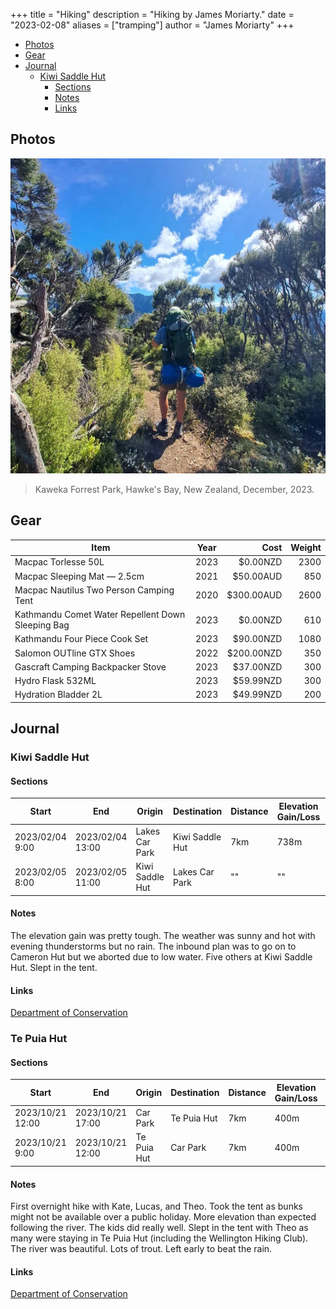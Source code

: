 +++
title = "Hiking"
description = "Hiking by James Moriarty."
date = "2023-02-08"
aliases = ["tramping"]
author = "James Moriarty"
+++

- [Photos](#photos)
- [Gear](#gear)
- [Journal](#journal)
  - [Kiwi Saddle Hut](#kiwi-saddle-hut)
    - [Sections](#sections)
    - [Notes](#notes)
    - [Links](#links)

## Photos

[![Kaweka Forrest Park, Hawke's Bay, New Zealand, December, 2023](/images/hiking/hiking-kiwi-saddle-1.webp)](/images/hiking/hiking-kiwi-saddle-1.webp)
> Kaweka Forrest Park, Hawke's Bay, New Zealand, December, 2023.

## Gear

| Item                                              | Year | Cost       | Weight |
| ------------------------------------------------- |:----:| ----------:| ------:|
| Macpac Torlesse 50L                               | 2023 |   $0.00NZD | 2300   |
| Macpac Sleeping Mat — 2.5cm                       | 2021 |  $50.00AUD | 850    |
| Macpac Nautilus Two Person Camping Tent           | 2020 | $300.00AUD | 2600   |
| Kathmandu Comet Water Repellent Down Sleeping Bag | 2023 |   $0.00NZD | 610    |
| Kathmandu Four Piece Cook Set                     | 2023 |  $90.00NZD | 1080   |
| Salomon OUTline GTX Shoes                         | 2022 | $200.00NZD | 350    |
| Gascraft Camping Backpacker Stove                 | 2023 |  $37.00NZD | 300    |
| Hydro Flask 532ML                                 | 2023 |  $59.99NZD | 300    |
| Hydration Bladder 2L                              | 2023 |  $49.99NZD | 200    |

## Journal

### Kiwi Saddle Hut

#### Sections

| Start | End | Origin | Destination | Distance | Elevation Gain/Loss | Temp |
| ----- | --- | ------ | ----------- | -------- | -------------- | ------- |
| 2023/02/04 9:00 | 2023/02/04 13:00 | Lakes Car Park | Kiwi Saddle Hut | 7km | 738m | 18-25'C | 
| 2023/02/05 8:00 | 2023/02/05 11:00 | Kiwi Saddle Hut | Lakes Car Park | "" | "" | "" |

#### Notes

The elevation gain was pretty tough. The weather was sunny and hot with evening thunderstorms but no rain. The inbound plan was to go on to Cameron Hut but we aborted due to low water. Five others at Kiwi Saddle Hut. Slept in the tent.

#### Links

[Department of Conservation](https://www.doc.govt.nz/parks-and-recreation/places-to-go/hawkes-bay/places/kaweka-forest-park/things-to-do/tracks/kuripapango-tramping-tracks/)

### Te Puia Hut

#### Sections

| Start | End | Origin | Destination | Distance | Elevation Gain/Loss | Temp |
| ----- | --- | ------ | ----------- | -------- | -------------- | ------- |
| 2023/10/21 12:00 | 2023/10/21 17:00 | Car Park | Te Puia Hut | 7km | 400m | 18-25'C |
| 2023/10/21 9:00  | 2023/10/21 12:00 | Te Puia Hut | Car Park | 7km | 400m | 15-20'C |

#### Notes

First overnight hike with Kate, Lucas, and Theo. Took the tent as bunks might not be available over a public holiday. More elevation than expected following the river. The kids did really well. Slept in the tent with Theo as many were staying in Te Puia Hut (including the Wellington Hiking Club). The river was beautiful. Lots of trout. Left early to beat the rain.

#### Links

[Department of Conservation]([https://www.doc.govt.nz/parks-and-recreation/places-to-go/hawkes-bay/places/kaweka-forest-park/things-to-do/tracks/kuripapango-tramping-tracks/](https://www.doc.govt.nz/parks-and-recreation/places-to-go/hawkes-bay/places/kaweka-forest-park/things-to-do/huts/te-puia-hut-lodge/)https://www.doc.govt.nz/parks-and-recreation/places-to-go/hawkes-bay/places/kaweka-forest-park/things-to-do/huts/te-puia-hut-lodge/)
